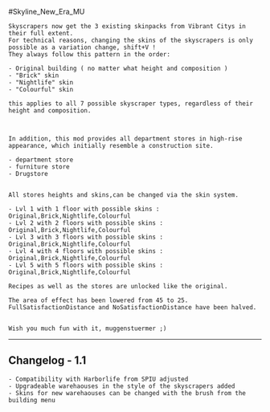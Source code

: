 #Skyline_New_Era_MU



	Skyscrapers now get the 3 existing skinpacks from Vibrant Citys in their full extent.
	For technical reasons, changing the skins of the skyscrapers is only possible as a variation change, shift+V !
	They always follow this pattern in the order:

	- Original building ( no matter what height and composition )
	- "Brick" skin
	- "Nightlife" skin
	- "Colourful" skin

	this applies to all 7 possible skyscraper types, regardless of their height and composition.



	In addition, this mod provides all department stores in high-rise appearance, which initially resemble a construction site.

	- department store
	- furniture store
	- Drugstore


	All stores heights and skins,can be changed via the skin system.

	- Lvl 1 with 1 floor with possible skins : Original,Brick,Nightlife,Colourful
	- Lvl 2 with 2 floors with possible skins : Original,Brick,Nightlife,Colourful
	- Lvl 3 with 3 floors with possible skins : Original,Brick,Nightlife,Colourful
	- Lvl 4 with 4 floors with possible skins : Original,Brick,Nightlife,Colourful
	- Lvl 5 with 5 floors with possible skins : Original,Brick,Nightlife,Colourful

	Recipes as well as the stores are unlocked like the original.
	
	The area of effect has been lowered from 45 to 25.
	FullSatisfactionDistance and NoSatisfactionDistance have been halved.
	
	
	Wish you much fun with it, muggenstuermer ;)


---------------------------
Changelog - 1.1
---------------------------
	
	- Compatibility with Harborlife from SPIU adjusted
	- Upgradeable warehaouses in the style of the skyscrapers added
	- Skins for new warehaouses can be changed with the brush from the building menu

